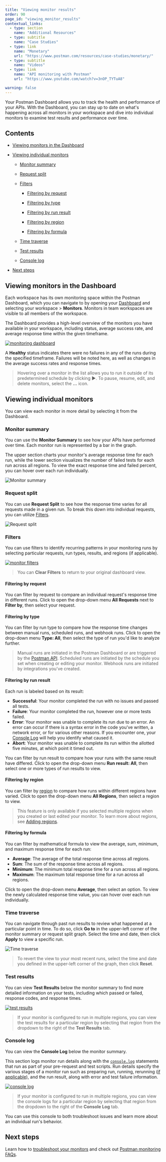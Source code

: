 ```yaml
---
title: "Viewing monitor results"
order: 90
page_id: "viewing_monitor_results"
contextual_links:
  - type: section
    name: "Additional Resources"
  - type: subtitle
    name: "Case Studies"
  - type: link
    name: "Monetary"
    url: "https://www.postman.com/resources/case-studies/monetary/"
  - type: subtitle
    name: "Videos"
  - type: link
    name: "API monitoring with Postman"
    url: "https://www.youtube.com/watch?v=3nOP_TYTuA8"

warning: false
---
```


Your Postman Dashboard allows you to track the health and performance of your APIs. With the Dashboard, you can stay up to date on what's happening across all monitors in your workspace and dive into individual monitors to examine test results and performance over time.

## Contents

* [Viewing monitors in the Dashboard](#viewing-monitors-in-the-dashboard)

* [Viewing individual monitors](#viewing-individual-monitors)

    * [Monitor summary](#monitor-summary)

    * [Request split](#request-split)

    * [Filters](#filters)

        * [Filtering by request](#filtering-by-request)

        * [Filtering by type](#filtering-by-type)

        * [Filtering by run result](#filtering-by-run-result)

        * [Filtering by region](#filtering-by-region)

        * [Filtering by formula](#filtering-by-formula)

    * [Time traverse](#time-traverse)

    * [Test results](#test-results)

    * [Console log](#console-log)

* [Next steps](#next-steps)

## Viewing monitors in the Dashboard

Each workspace has its own monitoring space within the Postman Dashboard, which you can navigate to by opening your [Dashboard](https://go.postman.co/) and selecting your workspace > **Monitors**. Monitors in team workspaces are visible to all members of the workspace.

The Dashboard provides a high-level overview of the monitors you have available in your workspace, including status, average success rate, and average response time within the given timeframe.

[![monitoring dashboard](https://assets.postman.com/postman-docs/monitor-dashboard1.jpg)](https://assets.postman.com/postman-docs/monitor-dashboard1.jpg)

A **Healthy** status indicates there were no failures in any of the runs during the specified timeframe. Failures will be noted here, as well as changes in the average success rates and response times.

> Hovering over a monitor in the list allows you to run it outside of its predetermined schedule by clicking **▶**. To pause, resume, edit, and delete monitors, select the **...** icon.

## Viewing individual monitors

You can view each monitor in more detail by selecting it from the Dashboard.

### Monitor summary

You can use the **Monitor Summary** to see how your APIs have performed over time. Each monitor run is represented by a bar in the graph.

The upper section charts your monitor's average response time for each run, while the lower section visualizes the number of failed tests for each run across all regions. To view the exact response time and failed percent, you can hover over each run individually.

![Monitor summary](https://assets.postman.com/postman-docs/monitor-summary-view.jpg)

### Request split

You can use **Request Split** to see how the response time varies for all requests made in a given run. To break this down into individual requests, you can utilize [Filters](#filters).

![Request split](https://assets.postman.com/postman-docs/request-split-view.jpg)

### Filters

You can use filters to identify recurring patterns in your monitoring runs by selecting particular requests, run types, results, and regions (if applicable).

[![monitor filters](https://assets.postman.com/postman-docs/filter-example.gif)](https://assets.postman.com/postman-docs/filter-example.gif)

> You can **Clear Filters** to return to your original dashboard view.

#### Filtering by request

You can filter by request to compare an individual request's response time in different runs. Click to open the drop-down menu **All Requests** next to **Filter by**, then select your request.

#### Filtering by type

You can filter by run type to compare how the response time changes between manual runs, scheduled runs, and webhook runs. Click to open the drop-down menu **Type: All**, then select the type of run you'd like to analyze further.

> Manual runs are initiated in the Postman Dashboard or are triggered by the [Postman API](https://documenter.getpostman.com/view/631643/JsLs/?version=latest#5b277ca0-7114-e04e-f1f5-246fbbd6d973). Scheduled runs are initiated by the schedule you set when creating or editing your monitor. Webhook runs are initiated by integrations you've created.

#### Filtering by run result

Each run is labeled based on its result:

* **Successful**: Your monitor completed the run with no issues and passed all tests.
* **Failure**: Your monitor completed the run, however one or more tests failed.
* **Error**: Your monitor was unable to complete its run due to an error. An error can occur if there is a syntax error in the code you've written, a network error, or for various other reasons. If you encounter one, your [Console Log](#console-log) will help you identify what caused it.
* **Abort**: Your monitor was unable to complete its run within the allotted five minutes, at which point it timed out.

You can filter by run result to compare how your runs with the same result have differed. Click to open the drop-down menu **Run result: All**, then select one or more types of run results to view.

#### Filtering by region

You can filter by [region](/docs/designing-and-developing-your-api/monitoring-your-api/setting-up-monitor/#adding-regions) to compare how runs within different regions have varied. Click to open the drop-down menu **All Regions**, then select a region to view.

> This feature is only available if you selected multiple regions when you created or last edited your monitor. To learn more about regions, see [Adding regions](/docs/designing-and-developing-your-api/monitoring-your-api/setting-up-monitor/#adding-regions).

#### Filtering by formula

You can filter by mathematical formula to view the average, sum, minimum, and maximum response time for each run:

* **Average**: The average of the total response time across all regions.
* **Sum**: The sum of the response time across all regions.
* **Minimum**: The minimum total response time for a run across all regions.
* **Maximum**: The maximum total response time for a run across all regions.

Click to open the drop-down menu **Average**, then select an option. To view the newly calculated response time value, you can hover over each run individually.

### Time traverse

You can navigate through past run results to review what happened at a particular point in time. To do so, click **Go to** in the upper-left corner of the monitor summary or request split graph. Select the time and date, then click **Apply** to view a specific run.

![Time traverse](https://assets.postman.com/postman-docs/time-traverse.jpg)

> To revert the view to your most recent runs, select the time and date you defined in the upper-left corner of the graph, then click **Reset**.

### Test results

You can view **Test Results** below the monitor summary to find more detailed information on your tests, including which passed or failed, response codes, and response times.

[![test results](https://assets.postman.com/postman-docs/test-results-2.jpg)](https://assets.postman.com/postman-docs/test-results-2.jpg)

> If your monitor is configured to run in multiple regions, you can view the test results for a particular region by selecting that region from the dropdown to the right of the **Test Results** tab.

### Console log

You can view the **Console Log** below the monitor summary.

This section logs monitor run details along with the [`console.log`](/docs/sending-requests/troubleshooting-api-requests/) statements that run as part of your pre-request and test scripts. Run details specify the various stages of a monitor run such as preparing run, running, rerunning ([if applicable](/docs/designing-and-developing-your-api/monitoring-your-api/setting-up-monitor/#using-retry-on-failure)), and the run result, along with error and test failure information.

[![console log](https://assets.postman.com/postman-docs/console-log-2.jpg)](https://assets.postman.com/postman-docs/console-log-2.jpg)

> If your monitor is configured to run in multiple regions, you can view the console logs for a particular region by selecting that region from the dropdown to the right of the **Console Log** tab.

You can use this console to both troubleshoot issues and learn more about an individual run's behavior.

## Next steps

Learn how to [troubleshoot your monitors](/docs/designing-and-developing-your-api/monitoring-your-api/troubleshooting-monitors/) and check out [Postman monitoring FAQs](/docs/designing-and-developing-your-api/monitoring-your-api/faqs-monitors/).
